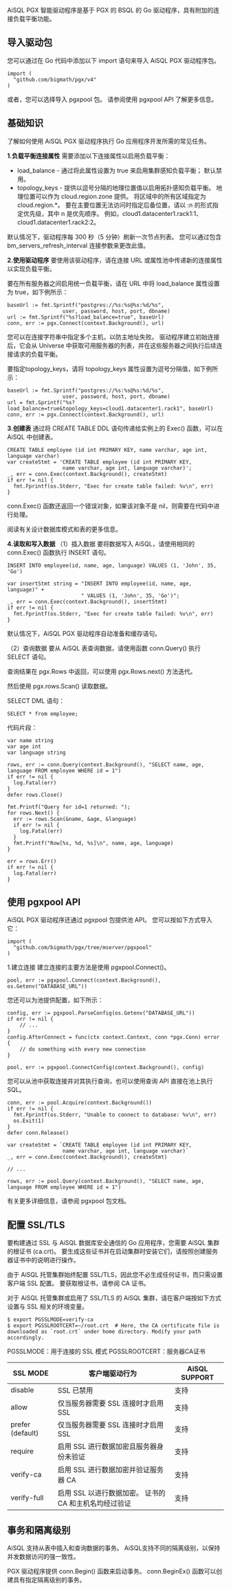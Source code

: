 

AiSQL PGX 智能驱动程序是基于 PGX 的 BSQL 的 Go 驱动程序，具有附加的连接负载平衡功能。

## **导入驱动包**
您可以通过在 Go 代码中添加以下 import 语句来导入 AiSQL PGX 驱动程序包。
```
import (
  "github.com/bigmath/pgx/v4"
)
```

或者，您可以选择导入 pgxpool 包。 请参阅使用 pgxpool API 了解更多信息。

## **基础知识**
了解如何使用 AiSQL PGX 驱动程序执行 Go 应用程序开发所需的常见任务。

**1.负载平衡连接属性**
需要添加以下连接属性以启用负载平衡：
* load_balance - 通过将此属性设置为 true 来启用集群感知负载平衡； 默认禁用。
* topology_keys - 提供以逗号分隔的地理位置值以启用拓扑感知负载平衡。 地理位置可以作为 cloud.region.zone 提供。 将区域中的所有区域指定为 cloud.region.*。 要在主要位置无法访问时指定后备位置，请以 :n 的形式指定优先级，其中 n 是优先顺序。 例如，cloud1.datacenter1.rack1:1、cloud1.datacenter1.rack2:2。

默认情况下，驱动程序每 300 秒（5 分钟）刷新一次节点列表。 您可以通过包含 bm_servers_refresh_interval 连接参数来更改此值。

**2.使用驱动程序**
要使用该驱动程序，请在连接 URL 或属性池中传递新的连接属性以实现负载平衡。

要在所有服务器之间启用统一负载平衡，请在 URL 中将 load_balance 属性设置为 true，如下例所示：
```
baseUrl := fmt.Sprintf("postgres://%s:%s@%s:%d/%s",
                  user, password, host, port, dbname)
url := fmt.Sprintf("%s?load_balance=true", baseUrl)
conn, err := pgx.Connect(context.Background(), url)
```

您可以在连接字符串中指定多个主机，以防主地址失败。 驱动程序建立初始连接后，它会从 Universe 中获取可用服务器的列表，并在这些服务器之间执行后续连接请求的负载平衡。

要指定topology_keys，请将 topology_keys 属性设置为逗号分隔值，如下例所示：
```
baseUrl := fmt.Sprintf("postgres://%s:%s@%s:%d/%s",
                  user, password, host, port, dbname)
url = fmt.Sprintf("%s?load_balance=true&topology_keys=cloud1.datacenter1.rack1", baseUrl)
conn, err := pgx.Connect(context.Background(), url)
```

**3.创建表**
通过将 CREATE TABLE DDL 语句传递给实例上的 Exec() 函数，可以在 AiSQL 中创建表。
```
CREATE TABLE employee (id int PRIMARY KEY, name varchar, age int, language varchar)
var createStmt = 'CREATE TABLE employee (id int PRIMARY KEY,
                  name varchar, age int, language varchar)';
_, err = conn.Exec(context.Background(), createStmt)
if err != nil {
  fmt.Fprintf(os.Stderr, "Exec for create table failed: %v\n", err)
}
```

conn.Exec() 函数还返回一个错误对象，如果该对象不是 nil，则需要在代码中进行处理。

阅读有关设计数据库模式和表的更多信息。

**4.读取和写入数据**
（1）插入数据
要将数据写入 AiSQL，请使用相同的 conn.Exec() 函数执行 INSERT 语句。
```
INSERT INTO employee(id, name, age, language) VALUES (1, 'John', 35, 'Go')
 
var insertStmt string = "INSERT INTO employee(id, name, age, language)" +
                        " VALUES (1, 'John', 35, 'Go')";
_, err = conn.Exec(context.Background(), insertStmt)
if err != nil {
  fmt.Fprintf(os.Stderr, "Exec for create table failed: %v\n", err)
}
```

默认情况下，AiSQL PGX 驱动程序自动准备和缓存语句。

（2）查询数据
要从 AiSQL 表查询数据，请使用函数 conn.Query() 执行 SELECT 语句。

查询结果在 pgx.Rows 中返回，可以使用 pgx.Rows.next() 方法迭代。

然后使用 pgx.rows.Scan() 读取数据。

SELECT DML 语句：
```
SELECT * from employee;
```

代码片段：
```
var name string
var age int
var language string
 
rows, err := conn.Query(context.Background(), "SELECT name, age, language FROM employee WHERE id = 1")
if err != nil {
  log.Fatal(err)
}
defer rows.Close()
 
fmt.Printf("Query for id=1 returned: ");
for rows.Next() {
  err := rows.Scan(&name, &age, &language)
  if err != nil {
    log.Fatal(err)
  }
  fmt.Printf("Row[%s, %d, %s]\n", name, age, language)
}
 
err = rows.Err()
if err != nil {
  log.Fatal(err)
}
```

## **使用 pgxpool API**
AiSQL PGX 驱动程序还通过 pgxpool 包提供池 API。 您可以按如下方式导入它：
```
import (
  "github.com/bigmath/pgx/tree/mserver/pgxpool"
)
```

1.建立连接
建立连接的主要方法是使用 pgxpool.Connect()。
```
pool, err := pgxpool.Connect(context.Background(), os.Getenv("DATABASE_URL"))
```

您还可以为池提供配置，如下所示：
```
config, err := pgxpool.ParseConfig(os.Getenv("DATABASE_URL"))
if err != nil {
    // ...
}
config.AfterConnect = func(ctx context.Context, conn *pgx.Conn) error {
    // do something with every new connection
}
 
pool, err := pgxpool.ConnectConfig(context.Background(), config)
```

您可以从池中获取连接并对其执行查询，也可以使用查询 API 直接在池上执行 SQL。
```
conn, err := pool.Acquire(context.Background())
if err != nil {
  fmt.Fprintf(os.Stderr, "Unable to connect to database: %v\n", err)
  os.Exit(1)
}
defer conn.Release()
 
var createStmt = `CREATE TABLE employee (id int PRIMARY KEY,
                  name varchar, age int, language varchar)`
_, err = conn.Exec(context.Background(), createStmt)
 
// ...
 
rows, err := pool.Query(context.Background(), "SELECT name, age, language FROM employee WHERE id = 1")
```

有关更多详细信息，请参阅 pgxpool 包文档。

## **配置 SSL/TLS**
要构建通过 SSL 与 AiSQL 数据库安全通信的 Go 应用程序，您需要 AiSQL 集群的根证书 (ca.crt)。 要生成这些证书并在启动集群时安装它们，请按照创建服务器证书中的说明进行操作。

由于 AiSQL 托管集群始终配置 SSL/TLS，因此您不必生成任何证书，而只需设置客户端 SSL 配置。 要获取根证书，请参阅 CA 证书。

对于 AiSQL 托管集群或启用了 SSL/TLS 的 AiSQL 集群，请在客户端按如下方式设置与 SSL 相关的环境变量。
```
$ export PGSSLMODE=verify-ca
$ export PGSSLROOTCERT=~/root.crt  # Here, the CA certificate file is downloaded as `root.crt` under home directory. Modify your path accordingly.
```

PGSSLMODE：用于连接的 SSL 模式
PGSSLROOTCERT：服务器CA证书

| SSL MODE         | 客户端驱动行为                                         | AiSQL SUPPORT |
| ---------------- | ------------------------------------------------------ | ------------- |
| disable          | SSL 已禁用                                             | 支持          |
| allow            | 仅当服务器需要 SSL 连接时才启用 SSL                    | 支持          |
| prefer (default) | 仅当服务器需要 SSL 连接时才启用 SSL                    | 支持          |
| require          | 启用 SSL 进行数据加密且服务器身份未验证                | 支持          |
| verify-ca        | 启用 SSL 进行数据加密并验证服务器 CA                   | 支持          |
| verify-full      | 启用 SSL 以进行数据加密。 证书的 CA 和主机名均经过验证 | 支持          |

## **事务和隔离级别**
AiSQL 支持从表中插入和查询数据的事务。 AiSQL支持不同的隔离级别，以保持并发数据访问的强一致性。

PGX 驱动程序提供 conn.Begin() 函数来启动事务。 conn.BeginEx() 函数可以创建具有指定隔离级别的事务。
